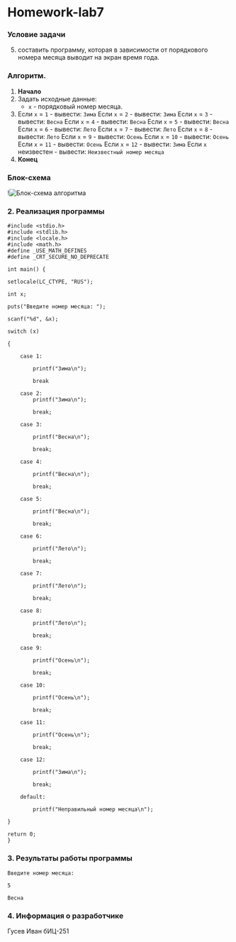 # Homework-lab7

### Условие задачи

5. составить программу, которая в зависимости от порядкового номера месяца выводит на экран время года.

### Алгоритм.
1. **Начало**
2. Задать исходные данные:
   - `x` - порядковый номер месяца.
3. Если `x` = `1` - вывести:
   `Зима`
   Если `x` = `2` - вывести:
   `Зима`
   Если `x` = `3` - вывести:
   `Весна`
   Если `x` = `4` - вывести:
   `Весна`
   Если `x` = `5` - вывести:
   `Весна`
   Если `x` = `6` - вывести:
   `Лето`
   Если `x` = `7` - вывести:
   `Лето`
   Если `x` = `8` - вывести:
   `Лето`
   Если `x` = `9` - вывести:
   `Осень`
   Если `x` = `10` - вывести:
   `Осень`
   Если `x` = `11` - вывести:
   `Осень`
   Если `x` = `12` - вывести:
   `Зима`
   Если `х` неизвестен - вывести:
   `Неизвестный номер месяца`
4. **Конец**

### Блок-схема
!![Блок-схема алгоритма](ЗадачаЛ6.png)

### 2. Реализация программы

    #include <stdio.h>
    #include <stdlib.h>
    #include <locale.h>
    #include <math.h>
    #define _USE_MATH_DEFINES 
    #define _CRT_SECURE_NO_DEPRECATE 

    int main() {

	setlocale(LC_CTYPE, "RUS");
  
	int x;
  
	puts("Введите номер месяца: ");
  
	scanf("%d", &x);
  
	switch (x) 
  
	{
  
		case 1:
    
			printf("Зима\n");
      
			break
      
		case 2:
			printf("Зима\n");
      
			break;
      
		case 3:
    
			printf("Весна\n");
      
			break;
      
		case 4:
    
			printf("Весна\n");
      
			break;
      
		case 5:
    
			printf("Весна\n");
      
			break;
      
		case 6:
    
			printf("Лето\n");
      
			break;
      
		case 7:
    
			printf("Лето\n");
      
			break;
      
		case 8:
    
			printf("Лето\n");
      
			break;
      
		case 9:
    
			printf("Осень\n");
      
			break;
      
		case 10:
    
			printf("Осень\n");
      
			break;
      
		case 11:
    
			printf("Осень\n");
      
			break;
      
		case 12:
    
			printf("Зима\n");
      
			break;
      
		default:
    
			printf("Неправильный номер месяца\n");

	}

	return 0;
    }

### 3. Результаты работы программы

    Введите номер месяца:
    
    5
    
    Весна

### 4. Информация о разработчике

Гусев Иван бИЦ-251

